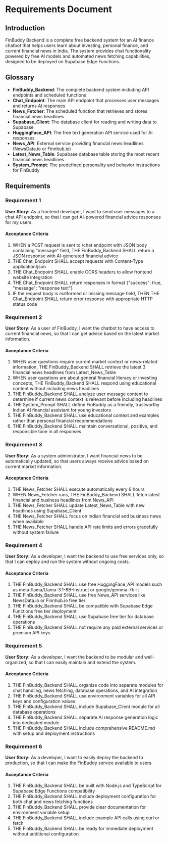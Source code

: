 # Requirements Document

## Introduction

FinBuddy Backend is a complete free backend system for an AI finance chatbot that helps users learn about investing, personal finance, and current financial news in India. The system provides chat functionality powered by free AI models and automated news fetching capabilities, designed to be deployed on Supabase Edge Functions.

## Glossary

- **FinBuddy_Backend**: The complete backend system including API endpoints and scheduled functions
- **Chat_Endpoint**: The main API endpoint that processes user messages and returns AI responses
- **News_Fetcher**: The scheduled function that retrieves and stores financial news headlines
- **Supabase_Client**: The database client for reading and writing data to Supabase
- **HuggingFace_API**: The free text generation API service used for AI responses
- **News_API**: External service providing financial news headlines (NewsData.io or Finnhub.io)
- **Latest_News_Table**: Supabase database table storing the most recent financial news headlines
- **System_Prompt**: The predefined personality and behavior instructions for FinBuddy

## Requirements

### Requirement 1

**User Story:** As a frontend developer, I want to send user messages to a chat API endpoint, so that I can get AI-powered financial advice responses for my users.

#### Acceptance Criteria

1. WHEN a POST request is sent to /chat endpoint with JSON body containing "message" field, THE FinBuddy_Backend SHALL return a JSON response with AI-generated financial advice
2. THE Chat_Endpoint SHALL accept requests with Content-Type application/json
3. THE Chat_Endpoint SHALL enable CORS headers to allow frontend website integration
4. THE Chat_Endpoint SHALL return responses in format {"success": true, "message": "response text"}
5. IF the request body is malformed or missing message field, THEN THE Chat_Endpoint SHALL return error response with appropriate HTTP status code

### Requirement 2

**User Story:** As a user of FinBuddy, I want the chatbot to have access to current financial news, so that I can get advice based on the latest market information.

#### Acceptance Criteria

1. WHEN user questions require current market context or news-related information, THE FinBuddy_Backend SHALL retrieve the latest 3 financial news headlines from Latest_News_Table
2. WHEN user questions are about general financial literacy or investing concepts, THE FinBuddy_Backend SHALL respond using educational content without including news headlines
3. THE FinBuddy_Backend SHALL analyze user message content to determine if current news context is relevant before including headlines
4. THE System_Prompt SHALL define FinBuddy as a friendly, trustworthy Indian AI financial assistant for young investors
5. THE FinBuddy_Backend SHALL use educational context and examples rather than personal financial recommendations
6. THE FinBuddy_Backend SHALL maintain conversational, positive, and responsible tone in all responses

### Requirement 3

**User Story:** As a system administrator, I want financial news to be automatically updated, so that users always receive advice based on current market information.

#### Acceptance Criteria

1. THE News_Fetcher SHALL execute automatically every 6 hours
2. WHEN News_Fetcher runs, THE FinBuddy_Backend SHALL fetch latest financial and business headlines from News_API
3. THE News_Fetcher SHALL update Latest_News_Table with new headlines using Supabase_Client
4. THE News_Fetcher SHALL focus on Indian financial and business news when available
5. THE News_Fetcher SHALL handle API rate limits and errors gracefully without system failure

### Requirement 4

**User Story:** As a developer, I want the backend to use free services only, so that I can deploy and run the system without ongoing costs.

#### Acceptance Criteria

1. THE FinBuddy_Backend SHALL use free HuggingFace_API models such as meta-llama/Llama-3.1-8B-Instruct or google/gemma-7b-it
2. THE FinBuddy_Backend SHALL use free News_API services like NewsData.io or Finnhub.io free tier
3. THE FinBuddy_Backend SHALL be compatible with Supabase Edge Functions free tier deployment
4. THE FinBuddy_Backend SHALL use Supabase free tier for database operations
5. THE FinBuddy_Backend SHALL not require any paid external services or premium API keys

### Requirement 5

**User Story:** As a developer, I want the backend to be modular and well-organized, so that I can easily maintain and extend the system.

#### Acceptance Criteria

1. THE FinBuddy_Backend SHALL organize code into separate modules for chat handling, news fetching, database operations, and AI integration
2. THE FinBuddy_Backend SHALL use environment variables for all API keys and configuration values
3. THE FinBuddy_Backend SHALL include Supabase_Client module for all database operations
4. THE FinBuddy_Backend SHALL separate AI response generation logic into dedicated module
5. THE FinBuddy_Backend SHALL include comprehensive README.md with setup and deployment instructions

### Requirement 6

**User Story:** As a developer, I want to easily deploy the backend to production, so that I can make the FinBuddy service available to users.

#### Acceptance Criteria

1. THE FinBuddy_Backend SHALL be built with Node.js and TypeScript for Supabase Edge Functions compatibility
2. THE FinBuddy_Backend SHALL include deployment configuration for both chat and news fetching functions
3. THE FinBuddy_Backend SHALL provide clear documentation for environment variable setup
4. THE FinBuddy_Backend SHALL include example API calls using curl or fetch
5. THE FinBuddy_Backend SHALL be ready for immediate deployment without additional configuration